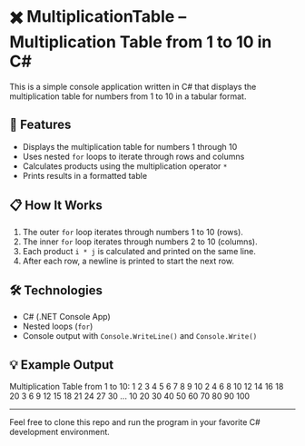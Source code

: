 # ✖️ MultiplicationTable – Multiplication Table from 1 to 10 in C#

This is a simple console application written in C# that displays the multiplication table for numbers from 1 to 10 in a tabular format.

## 🧾 Features

- Displays the multiplication table for numbers 1 through 10
- Uses nested `for` loops to iterate through rows and columns
- Calculates products using the multiplication operator `*`
- Prints results in a formatted table

## 📋 How It Works

1. The outer `for` loop iterates through numbers 1 to 10 (rows).
2. The inner `for` loop iterates through numbers 2 to 10 (columns).
3. Each product `i * j` is calculated and printed on the same line.
4. After each row, a newline is printed to start the next row.

## 🛠️ Technologies

- C# (.NET Console App)
- Nested loops (`for`)
- Console output with `Console.WriteLine()` and `Console.Write()`

## 💡 Example Output

Multiplication Table from 1 to 10:
1 2 3 4 5 6 7 8 9 10
2 4 6 8 10 12 14 16 18 20
3 6 9 12 15 18 21 24 27 30
...
10 20 30 40 50 60 70 80 90 100

---

Feel free to clone this repo and run the program in your favorite C# development environment.